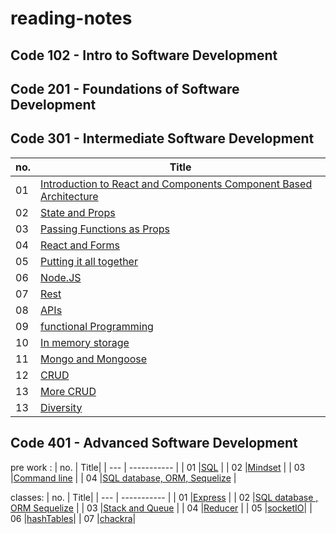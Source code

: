 # reading-notes

## Code 102 - Intro to Software Development

## Code 201 - Foundations of Software Development

## Code 301 - Intermediate Software Development

| no. | Title|
| --- | ----------- |
|  01 | [Introduction to React and Components Component Based Architecture](https://github.com/WllaTalafha/reading-notes/blob/main/301/itroAboutReactAndComponent.md) |
|  02 | [State and Props](https://github.com/WllaTalafha/reading-notes/blob/main/301/stateAndProps.md) |
|  03 | [Passing Functions as Props](https://github.com/WllaTalafha/reading-notes/blob/main/301/passingFunctionsAsProp.md) |
|  04 | [React and Forms](https://github.com/WllaTalafha/reading-notes/blob/main/301/stateAndProps.md)          |
|  05 | [Putting it all together](https://github.com/WllaTalafha/reading-notes/blob/main/301/puttingItAllTogether.md)  |
|  06 | [Node.JS](https://github.com/WllaTalafha/reading-notes/blob/main/301/nodeJS.md)          |
|  07 | [Rest](https://github.com/WllaTalafha/reading-notes/blob/main/301/rest.md)          |
|  08 | [APIs](https://github.com/WllaTalafha/reading-notes/blob/main/301/APIs.md)          |
|  09 | [functional Programming](https://github.com/WllaTalafha/reading-notes/blob/main/301/functionalProgramming.md)          |
| 10 | [In memory storage](https://github.com/WllaTalafha/reading-notes/blob/main/301/inMemoryStorage.md)          |
| 11 | [Mongo and Mongoose](https://github.com/WllaTalafha/reading-notes/blob/main/301/mongoAndMongoose.md)          |
| 12 | [CRUD](https://github.com/WllaTalafha/reading-notes/blob/main/301/CRUD.md)          |
| 13 | [More CRUD](https://github.com/WllaTalafha/reading-notes/blob/main/301/MoreCRUD.md)          |
| 13 | [Diversity](https://github.com/WllaTalafha/reading-notes/blob/main/301/Diversity.md)          |

## Code 401 - Advanced Software Development
 pre work : 
| no. | Title|
| --- | ----------- |
|  01 |[SQL](./401/sql.md) |
|  02 |[Mindset](https://github.com/WllaTalafha/reading-notes/blob/main/401/mindset.md) |
|  03 |[Command line](https://github.com/WllaTalafha/reading-notes/blob/main/401/commandLine.md) |
|  04 |[SQL database, ORM, Sequelize](https://github.com/WllaTalafha/reading-notes/blob/main/401/SQLdatabaseORMSequelize.md) |



classes:
| no. | Title|
| --- | ----------- |
|  01 |[Express](https://github.com/WllaTalafha/reading-notes/blob/main/401/Express.md) |
|  02 |[SQL database , ORM Sequelize](https://github.com/WllaTalafha/reading-notes/blob/main/401/SQLdatabaseORMSequelize.md) |
|  03 |[Stack and Queue](https://github.com/WllaTalafha/reading-notes/blob/main/401/Stack%26Queue.md) |
|  04 |[Reducer](https://github.com/WllaTalafha/reading-notes/blob/main/401/Reducer.md) |
|  05 |[socketIO](https://github.com/WllaTalafha/reading-notes/blob/main/401/socketIO.md)|
|  06 |[hashTables](https://github.com/WllaTalafha/reading-notes/blob/main/401/hashTables.md)|
|  07 |[chackra](https://github.com/WllaTalafha/reading-notes/blob/main/401/chackra.md)|






